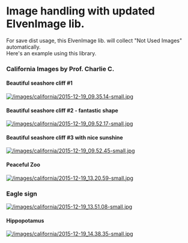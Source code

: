 # Image handling with **updated** ElvenImage lib.
For save dist usage, this ElvenImage lib. will collect "Not Used Images" automatically.  
Here's an example using this library.

### California Images by Prof. Charlie C.

#### Beautiful seashore cliff #1
[![/images/california/2015-12-19_09.35.14-small.jpg](/images/california/2015-12-19_09.35.14-small.jpg)](/images/california/2015-12-19_09.35.14.jpg)

#### Beautiful seashore cliff #2 - fantastic shape
[![/images/california/2015-12-19_09.52.17-small.jpg](/images/california/2015-12-19_09.52.17-small.jpg)](/images/california/2015-12-19_09.52.17.jpg)

#### Beautiful seashore cliff #3 with nice sunshine
[![/images/california/2015-12-19_09.52.45-small.jpg](/images/california/2015-12-19_09.52.45-small.jpg)](/images/california/2015-12-19_09.52.45.jpg)

#### Peaceful Zoo
[![/images/california/2015-12-19_13.20.59-small.jpg](/images/california/2015-12-19_13.20.59-small.jpg)](/images/california/2015-12-19_13.20.59.jpg)

### Eagle sign
[![/images/california/2015-12-19_13.51.08-small.jpg](/images/california/2015-12-19_13.51.08-small.jpg)](/images/california/2015-12-19_13.51.08.jpg)

#### Hippopotamus
[![/images/california/2015-12-19_14.38.35-small.jpg](/images/california/2015-12-19_14.38.35-small.jpg)](/images/california/2015-12-19_14.38.35.jpg)
